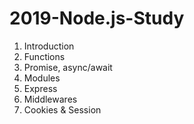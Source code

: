 # 2019-Node.js-Study
1. Introduction <br>
2. Functions <br>
3. Promise, async/await <br>
4. Modules <br>
5. Express <br>
6. Middlewares <br>
7. Cookies & Session <br>
